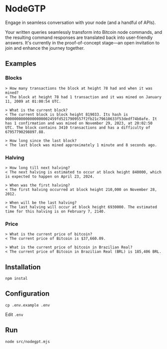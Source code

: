 # NodeGTP

Engage in seamless conversation with your node (and a handful of APIs).

Your written queries seamlessly transform into Bitcoin node commands, and the resulting command responses are translated back into user-friendly answers. It's currently in the proof-of-concept stage—an open invitation to join and enhance the journey together.

## Examples

### Blocks

```
> How many transactions the block at height 78 had and when it was mined?
< The block at height 78 had 1 transaction and it was mined on January 11, 2009 at 01:00:54 UTC.
```

```
> What is the current block?
< The current block is block height 819033. Its hash is 00000000000000000002459fd5217909557f2fb21c79610633f53dedf74b0afe. It has 1 confirmation and was mined on November 29, 2023, at 20:02:50 UTC. The block contains 3410 transactions and has a difficulty of 67957790298897.88.
```

```
> How long since the last block?
< The last block was mined approximately 1 minute and 8 seconds ago.
```

### Halving

```
> How long till next halving?
< The next halving is estimated to occur at block height 840000, which is expected to happen on April 23, 2024.
```

```
> When was the first halving?
< The first halving occurred at block height 210,000 on November 28, 2012.

> When will be the last halving?
< The last halving will occur at block height 6930000. The estimated time for this halving is on February 7, 2140.
```

### Price

```
> What is the current price of bitcoin?
< The current price of Bitcoin is $37,660.09.
```

```
> What is the current price of bitcoin in Brazilian Real?
< The current price of Bitcoin in Brazilian Real (BRL) is 185,406 BRL.

```

## Installation

`npm instal`

## Configuration

`cp .env.example .env`

Edit `.env`

## Run

`node src/nodegpt.mjs`
